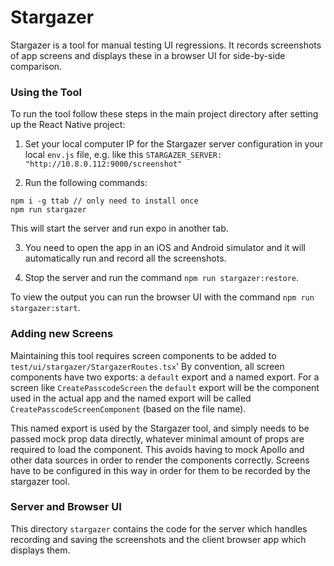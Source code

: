 # Stargazer

Stargazer is a tool for manual testing UI regressions. It records screenshots of app screens and displays these in a browser UI for side-by-side comparison.

### Using the Tool

To run the tool follow these steps in the main project directory after setting up the React Native project:

1. Set your local computer IP for the Stargazer server configuration in your local `env.js` file, e.g. like this `STARGAZER_SERVER: "http://10.8.0.112:9000/screenshot"`

2. Run the following commands:

```
npm i -g ttab // only need to install once
npm run stargazer
```

This will start the server and run expo in another tab.

3. You need to open the app in an iOS and Android simulator and it will automatically run and record all the screenshots.

4. Stop the server and run the command `npm run stargazer:restore`.

To view the output you can run the browser UI with the command `npm run stargazer:start`.

### Adding new Screens

Maintaining this tool requires screen components to be added to `test/ui/stargazer/StargazerRoutes.tsx`' By convention, all screen components have two exports: a `default` export and a named export. For a screen like `CreatePasscodeScreen` the `default` export will be the component used in the actual app and the named export will be called `CreatePasscodeScreenComponent` (based on the file name).

This named export is used by the Stargazer tool, and simply needs to be passed mock prop data directly, whatever minimal amount of props are required to load the component. This avoids having to mock Apollo and other data sources in order to render the components correctly. Screens have to be configured in this way in order for them to be recorded by the stargazer tool.

### Server and Browser UI

This directory `stargazer` contains the code for the server which handles recording and saving the screenshots and the client browser app which displays them.
